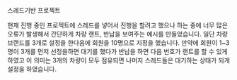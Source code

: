 스레드기반 프로젝트

현재 진행 중인 프로젝트에 스레드를 넣어서 진행을 할려고 했으나 하는 중에 너무 많은 오류가 발생해서 간단하게 차량 랜트, 반납을 보여주는 예시를 만들었습니다. 일단 차량 브랜드를 3개로 설정을 한다음에 회원을 10명으로 지정을 했습니다.
만약에 회원이 1~3명이 3개를 먼저 선정을하면 대기를 했다가 반납을 하면 다음 번호가 랜트를 할 수 있게 하였고 이 의미는 3개의 차량이 모두 점유되면 나머지 스레드들은 대기하는 상태가 되게 설정을 하였습니다.
